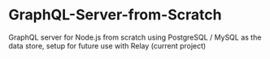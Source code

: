 # GraphQL-Server-from-Scratch
 GraphQL server for Node.js from scratch using PostgreSQL / MySQL as the data store, setup for future use with Relay (current project)
